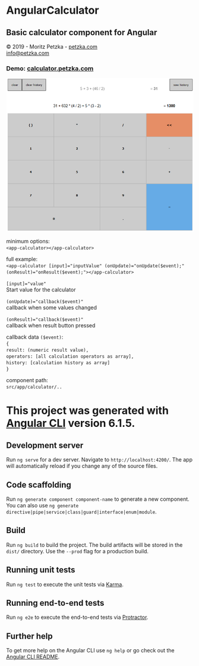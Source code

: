 # AngularCalculator
## Basic calculator component for Angular

 © 2019 - Moritz Petzka - <a href="https://petzka.com" target="_blank">petzka.com</a><br>
 <a href="mailto:info@petzka.com">info@petzka.com</a><br>

### Demo:  <a href="http://calculator.petzka.com" target="_blank">calculator.petzka.com</a>

![preview image](calculator_preview.jpg?raw=true "Preview")

minimum options:<br>
`<app-calculator></app-calculator>`

full example:<br>
 `<app-calculator [input]="inputValue" (onUpdate)="onUpdate($event);"  (onResult)="onResult($event);"></app-calculator>`

 `[input]="value" `<br>
Start value for the calculator

 `(onUpdate)="callback($event)" `<br>
callback when some values changed

 `(onResult)="callback($event)" `<br>
callback when result button pressed

callback data `($event)`:<br>
 `{ `<br>
 `result: (numeric result value), `<br>
  `operators: [all calculation operators as array],`<br>
  `history: [calculation history as array] `<br>
   `}`
   
component path:<br>
`src/app/calculator/..`






# This project was generated with [Angular CLI](https://github.com/angular/angular-cli) version 6.1.5.

## Development server

Run `ng serve` for a dev server. Navigate to `http://localhost:4200/`. The app will automatically reload if you change any of the source files.

## Code scaffolding

Run `ng generate component component-name` to generate a new component. You can also use `ng generate directive|pipe|service|class|guard|interface|enum|module`.

## Build

Run `ng build` to build the project. The build artifacts will be stored in the `dist/` directory. Use the `--prod` flag for a production build.

## Running unit tests

Run `ng test` to execute the unit tests via [Karma](https://karma-runner.github.io).

## Running end-to-end tests

Run `ng e2e` to execute the end-to-end tests via [Protractor](http://www.protractortest.org/).

## Further help

To get more help on the Angular CLI use `ng help` or go check out the [Angular CLI README](https://github.com/angular/angular-cli/blob/master/README.md).
